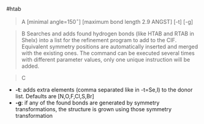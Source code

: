 #htab

>A [minimal angle=150$^\circ$] [maximum bond length 2.9 ANGST] [-t] [-g]

>B Searches and adds found hydrogen bonds (like HTAB and RTAB in Shelx) into a list for the refinement program to add to the CIF. Equivalent symmetry positions are automatically inserted and merged with the existing ones. The command can be executed several times with different parameter values, only one unique instruction will be added. 

>C
 * **-t**: adds extra elements (comma separated like in -t=Se,I) to the donor list. Defaults are [N,O,F,Cl,S,Br]
 * **-g**: if any of the found bonds are generated by symmetry transformations, the structure is grown using those symmetry transformation
